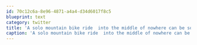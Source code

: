 ```yaml
---
id: 70c12c6a-8e96-4871-a4a4-d34d6017f8c5
blueprint: text
category: twitter
title: 'A solo mountain bike ride  into the middle of nowhere can be so invigorating for the mind and body.'
caption: 'A solo mountain bike ride  into the middle of nowhere can be so invigorating for the mind and body.'
---
```

